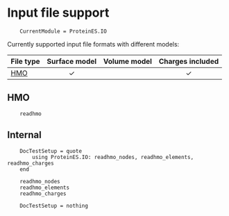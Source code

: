 # Input file support

```@meta
    CurrentModule = ProteinES.IO
```

Currently supported input file formats with different models:

| File type          | Surface model | Volume model | Charges included |
|--------------------|:-------------:|:------------:|:----------------:|
| [HMO](@ref)        | ✓             |              | ✓                |

## HMO
```@docs
    readhmo
```

## Internal
```@meta
    DocTestSetup = quote
        using ProteinES.IO: readhmo_nodes, readhmo_elements, readhmo_charges
    end
```

```@docs
    readhmo_nodes
    readhmo_elements
    readhmo_charges
```

```@meta
    DocTestSetup = nothing
```
